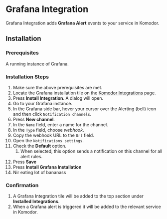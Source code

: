 # Grafana Integration

Grafana Integration adds __Grafana Alert__ events to your service in Komodor.

## Installation

### Prerequisites

A running instance of Grafana.

### Installation Steps

1. Make sure the above prerequisites are met.
2. Locate the Grafana installation tile on the [Komodor Integrations](https://app.komodor.com/main/integration) page.
3. Press __Install Integration__. A dialog will open.
4. Go to your Grafana instance.   
5. In the Grafana side bar, hover your cursor over the Alerting (bell) icon and then click `Notification channels`.
6. Press __New channel__.
7. In the `Name` field, enter a name for the channel.
8. In the `Type` field, choose _webhook_.   
9. Copy the webhook URL to the `Url` field.
10. Open the `Notifications settings`.
11. Check the __Default__ option. 
    1. When selected, this option sends a notification on this channel for all alert rules.
12. Press __Save__
13. Press __Install Grafana Installation__
14. Nir eating lot of bananass

### Confirmation

1. A Grafana Integration tile will be added to the top section under __Installed Integrations__.
1. When a Grafana alert is triggered it will be added to the relevant service in Komodor.